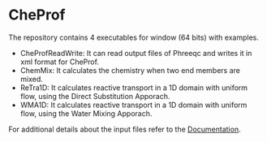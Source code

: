 # CheProf
The repository contains 4 executables for window (64 bits) with examples. 

- CheProfReadWrite: It can read output files of Phreeqc and writes it in xml format for CheProf.
- ChemMix: It calculates the chemistry when two end members are mixed.
- ReTra1D: It calculates reactive transport in a 1D domain with uniform flow, using the Direct Substitution Apporach.
- WMA1D: It calculates reactive transport in a 1D domain with uniform flow, using the Water Mixing Apporach.

For additional details about the input files refer to the [Documentation](Documentation.pdf).
